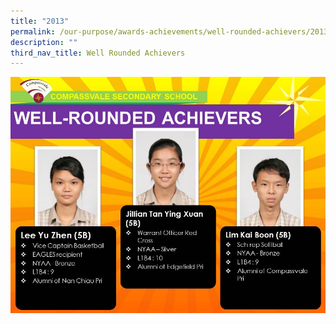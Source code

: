 ```yaml
---
title: "2013"
permalink: /our-purpose/awards-achievements/well-rounded-achievers/2013
description: ""
third_nav_title: Well Rounded Achievers
---
```

![](/images/Achievers%20(2013)a.jpg)